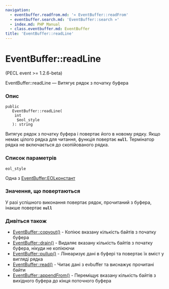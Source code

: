 ```yaml
---
navigation:
  - eventbuffer.readfrom.md: '« EventBuffer::readFrom'
  - eventbuffer.search.md: 'EventBuffer::search »'
  - index.md: PHP Manual
  - class.eventbuffer.md: EventBuffer
title: 'EventBuffer::readLine'
---
```

# EventBuffer::readLine

(PECL event >= 1.2.6-beta)

EventBuffer::readLine — Витягує рядок з початку буфера

### Опис

```methodsynopsis
public
   EventBuffer::readLine(
    int
     $eol_style
   ): string
```

Витягує рядок з початку буфера і повертає його в новому рядку. Якщо немає цілого рядка для читання, функція повертає **`null`**. Термінатор рядка не включається до скопійованого рядка.

### Список параметрів

`eol_style`

Одна з [EventBuffer:EOLконстант](class.eventbuffer.md#eventbuffer.constants)

### Значення, що повертаються

У разі успішного виконання повертає рядок, прочитаний з буфера, інакше повертає **`null`**

### Дивіться також

-   [EventBuffer::copyout()](eventbuffer.copyout.md) - Копіює вказану кількість байтів з початку буфера
-   [EventBuffer::drain()](eventbuffer.drain.md) - Видаляє вказану кількість байтів з початку буфера, нікуди не копіюючи
-   [EventBuffer::pullup()](eventbuffer.pullup.md) - Лінеаризує дані в буфері та повертає їх вміст у вигляді рядка
-   [EventBuffer::read()](eventbuffer.read.md) - Читає дані з evbuffer та виснажує прочитані байти
-   [EventBuffer::appendFrom()](eventbuffer.appendfrom.md) - Переміщує вказану кількість байтів з вихідного буфера до кінця поточного буфера
